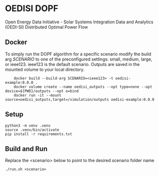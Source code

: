 # OEDISI DOPF
Open Energy Data Initiative - Solar Systems Integration Data and Analytics (OEDI-SI) Distributed Optimal Power Flow

## Docker

To simply run the DOPF algorithm for a specific scenario modify the build arg *SCENARIO* to one of the preconfigured settings: small, medium, large, or ieee123. ieee123 is the default scenario. Outputs are saved in the mounted volume to your local directory.

```shell
    docker build --build-arg SCENARIO=<ieee123> -t oedisi-example:0.0.0 .
    docker volume create --name oedisi_outputs --opt type=none --opt device=${PWD}/outputs --opt o=bind
    docker run -it --mount source=oedisi_outputs,target=/simulation/outputs oedisi-example:0.0.0
```

 
## Setup

```shell
python3 -m venv .venv
source .venv/bin/activate
pip install -r requirements.txt
```

## Build and Run
Replace the \<scenario\> below to point to the desired scenario folder name

```shell
./run.sh <scenario>
```
